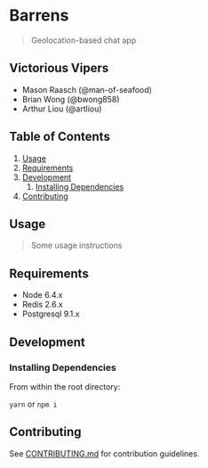 # Barrens

> Geolocation-based chat app

## Victorious Vipers

  - Mason Raasch (@man-of-seafood)
  - Brian Wong (@bwong858)
  - Arthur Liou (@artliou)

## Table of Contents

1. [Usage](#Usage)
1. [Requirements](#requirements)
1. [Development](#development)
    1. [Installing Dependencies](#installing-dependencies)
1. [Contributing](#contributing)

## Usage

> Some usage instructions

## Requirements

- Node 6.4.x
- Redis 2.6.x
- Postgresql 9.1.x

## Development

### Installing Dependencies

From within the root directory:

`yarn` or `npm i`

## Contributing

See [CONTRIBUTING.md](CONTRIBUTING.md) for contribution guidelines.
